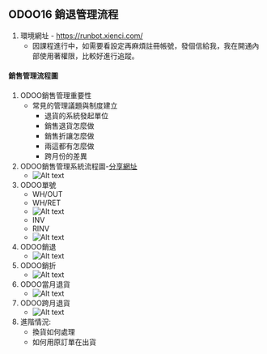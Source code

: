 ## ODOO16 銷退管理流程
1. 環境網址 - https://runbot.xienci.com/
   + 因課程進行中，如需要看設定再麻煩註冊帳號，發個信給我，我在開通內部使用著權限，比較好進行追蹤。
#### 銷售管理流程圖
1. ODOO銷售管理重要性
   + 常見的管理議題與制度建立
     + 退貨的系統發起單位
     + 銷售退貨怎麼做
     + 銷售折讓怎麼做
     + 兩這都有怎麼做
     + 跨月份的差異
2. ODOO銷售管理系統流程圖-[分享網址](https://gitmind.com/app/docs/fn2mb9vz)
   + ![Alt text](https://github.com/ksharry/odoo-repository/blob/main/pic/A2131.png?raw=true)
3. ODOO單號
   + WH/OUT
   + WH/RET
   + ![Alt text](https://github.com/ksharry/odoo-repository/blob/main/pic/A2132.png?raw=true)
   + INV
   + RINV
   + ![Alt text](https://github.com/ksharry/odoo-repository/blob/main/pic/A2133.png?raw=true)
4. ODOO銷退
   + ![Alt text](https://github.com/ksharry/odoo-repository/blob/main/pic/A2136.png?raw=true)
4. ODOO銷折
   + ![Alt text](https://github.com/ksharry/odoo-repository/blob/main/pic/A2137.png?raw=true)
5. ODOO當月退貨
   + ![Alt text](https://github.com/ksharry/odoo-repository/blob/main/pic/A2134.png?raw=true)
6. ODOO跨月退貨
   + ![Alt text](https://github.com/ksharry/odoo-repository/blob/main/pic/A2135.png?raw=true)
6. 進階情況:
   + 換貨如何處理
   + 如何用原訂單在出貨
